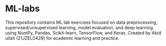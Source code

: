 # ML-labs
This repository contains ML lab exercises focused on data preprocessing, supervised/unsupervised learning, model evaluation, and deep learning using NumPy, Pandas, Scikit-learn, TensorFlow, and Keras. Created by Abid ullah (21JZEL0429) for academic learning and practice.
